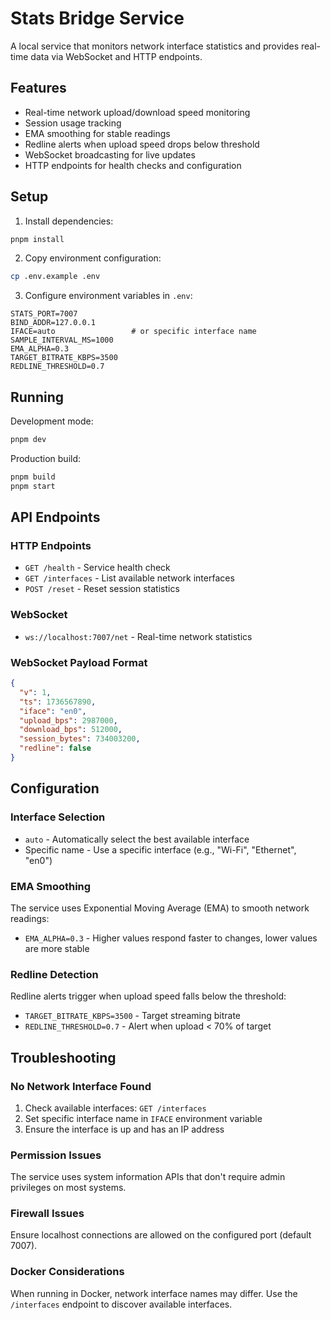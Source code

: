 # Stats Bridge Service

A local service that monitors network interface statistics and provides real-time data via WebSocket and HTTP endpoints.

## Features

- Real-time network upload/download speed monitoring
- Session usage tracking
- EMA smoothing for stable readings
- Redline alerts when upload speed drops below threshold
- WebSocket broadcasting for live updates
- HTTP endpoints for health checks and configuration

## Setup

1. Install dependencies:
```bash
pnpm install
```

2. Copy environment configuration:
```bash
cp .env.example .env
```

3. Configure environment variables in `.env`:
```
STATS_PORT=7007
BIND_ADDR=127.0.0.1
IFACE=auto                 # or specific interface name
SAMPLE_INTERVAL_MS=1000
EMA_ALPHA=0.3
TARGET_BITRATE_KBPS=3500
REDLINE_THRESHOLD=0.7
```

## Running

Development mode:
```bash
pnpm dev
```

Production build:
```bash
pnpm build
pnpm start
```

## API Endpoints

### HTTP Endpoints

- `GET /health` - Service health check
- `GET /interfaces` - List available network interfaces
- `POST /reset` - Reset session statistics

### WebSocket

- `ws://localhost:7007/net` - Real-time network statistics

### WebSocket Payload Format

```json
{
  "v": 1,
  "ts": 1736567890,
  "iface": "en0",
  "upload_bps": 2987000,
  "download_bps": 512000,
  "session_bytes": 734003200,
  "redline": false
}
```

## Configuration

### Interface Selection

- `auto` - Automatically select the best available interface
- Specific name - Use a specific interface (e.g., "Wi-Fi", "Ethernet", "en0")

### EMA Smoothing

The service uses Exponential Moving Average (EMA) to smooth network readings:
- `EMA_ALPHA=0.3` - Higher values respond faster to changes, lower values are more stable

### Redline Detection

Redline alerts trigger when upload speed falls below the threshold:
- `TARGET_BITRATE_KBPS=3500` - Target streaming bitrate
- `REDLINE_THRESHOLD=0.7` - Alert when upload < 70% of target

## Troubleshooting

### No Network Interface Found

1. Check available interfaces: `GET /interfaces`
2. Set specific interface name in `IFACE` environment variable
3. Ensure the interface is up and has an IP address

### Permission Issues

The service uses system information APIs that don't require admin privileges on most systems.

### Firewall Issues

Ensure localhost connections are allowed on the configured port (default 7007).

### Docker Considerations

When running in Docker, network interface names may differ. Use the `/interfaces` endpoint to discover available interfaces.